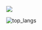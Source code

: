 ![](https://data14.sticker.fan/20200904/file_2745638_128x128.webp)

![top_langs](https://github-readme-stats.vercel.app/api/top-langs/?username=tiencoffee&layout=compact&langs_count=10)
